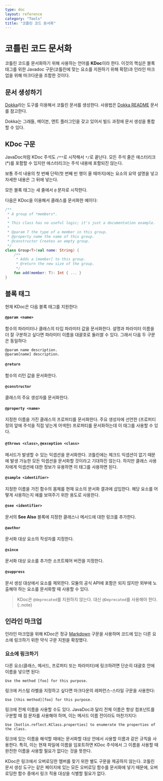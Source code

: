 ```yaml
---
type: doc
layout: reference
category: "Tools"
title: "코틀린 코드 문서화"
---
```


# 코틀린 코드 문서화

코틀린 코드를 문서화하기 위해 사용하는 언어를 **KDoc**이라 한다. 이것의 핵심은 블록 태그를 위한 Javadoc 구문(코틀린에 맞는 요소를 지원하기 위해 확장)과 인라인 마크업을 위해 마크다운을 조합한 것이다.

## 문서 생성하기

[Dokka](https://github.com/Kotlin/dokka)라는 도구를 이용해서 코틀린 문서를 생성한다.
사용법은 [Dokka README](https://github.com/Kotlin/dokka/blob/master/README.md) 문서를 참고한다.

Dokka는 그래들, 메이븐, 앤트 플러그인을 갖고 있어서 빌드 과정에 문서 생성을 통합할 수 있다.

## KDoc 구문

JavaDoc처럼 KDoc 주석도 `/**`로 시작해서 `*/`로 끝난다. 모든 주석 줄은 애스터리크(*)를 포함할 수 있지만 애스터리크는 주석 내용에 포함되진 않는다.

보통 주석 내용의 첫 번째 단락(첫 번째 빈 행이 올 때까지)에는 요소의 요약 설명을 넣고 자세한 내용은 그 뒤에 넣는다.

모든 블록 태그는 새 줄에서 `@` 문자로 시작한다.

다음은 KDoc을 이용해서 클래스를 문서화한 예이다:

``` kotlin
/**
 * A group of *members*.
 *
 * This class has no useful logic; it's just a documentation example.
 *
 * @param T the type of a member in this group.
 * @property name the name of this group.
 * @constructor Creates an empty group.
 */
class Group<T>(val name: String) {
    /**
     * Adds a [member] to this group.
     * @return the new size of the group.
     */
    fun add(member: T): Int { ... }
}
```

## 블록 태그

현재 KDoc은 다음 블록 태그를 지원한다:

#### `@param <name>`

함수의 파라미터나 클래스의 타입 파라미터 값을 문서화한다.
설명과 파라미터 이름을 더 잘 구분하고 싶다면 파라미터 이름을 대괄호로 둘러쌀 수 있다.
그래서 다음 두 구문은 동일하다:

```
@param name description.
@param[name] description.
```

#### `@return`

함수의 리턴 값을 문서화한다.

#### `@constructor`

클래스의 주요 생성자를 문서화한다.

#### `@property <name>`

지정한 이름을 가진 클래스의 프로퍼티를 문서화한다. 주요 생성자에 선언한 (프로퍼티 정의 앞에 주석을 직접 넣는게 어색한)
프로퍼티를 문서화하는데 이 태그를 사용할 수 있다.

#### `@throws <class>`, `@exception <class>`

메서드가 발생할 수 있는 익셉션을 문서화한다. 코틀린에는 체크드 익셉션이 없기 때문에
발생 가능한 모든 익셉션을 문서화할 것이라고 기대하진 않는다. 하지만 클래스 사용자에게 익셉션에 대한 정보가 유용하면
이 태그를 사용하면 된다.

#### `@sample <identifier>`

지정한 이름을 가진 함수의 몸체를 현재 요소의 문서화 결과에 삽입한다.
해당 요소를 어떻게 사용하는지 예를 보여주기 위한 용도로 사용한다.

#### `@see <identifier>`

문서의 **See Also** 블록에 지정한 클래스나 메서드에 대한 링크를 추가한다.

#### `@author`

문서화 대상 요소의 작성자를 지정한다.

#### `@since`

문서화 대상 요소를 추가한 소프트웨어 버전을 지정한다.

#### `@suppress`

문서 생성 대상에서 요소를 제외한다. 모듈의 공식 API에 포함은 되지 않지만 외부에 노출해야 하는 요소를 문서화할 때 사용할 수 있다.

> KDoc은 `@deprecated`를 지원하지 않는다. 대신 `@Deprecated`를 사용해야 한다.
{:.note}


## 인라인 마크업

인라인 마크업을 위해 KDoc은 정규 [Markdown](http://daringfireball.net/projects/markdown/syntax) 구문을 사용하며
코드에 있는 다른 요소에 링크하기 위한 약식 구문 지원을 확장했다.

### 요소에 링크하기

다른 요소(클래스, 메서드, 프로퍼티 또는 파라미터)에 링크하려면 단순히 대괄호 안에 이름을 넣으면 된다:

```
Use the method [foo] for this purpose.
```

링크에 커스텀 라벨을 지정하고 싶다면 마크다운의 레퍼런스-스타일 구문을 사용한다:

```
Use [this method][foo] for this purpose.
```

링크에 전체 이름을 사용할 수도 있다. JavaDoc과 달리 전체 이름은 항상 컴포넌트를 구분할 때 점 문자를 사용해야 하며, 이는 메서드 이름 전이라도 마찬가지다:

```
Use [kotlin.reflect.KClass.properties] to enumerate the properties of the class.
```

링크에 있는 이름을 해석할 때에는 문서화할 대상 안에서 사용할 이름과 같은 규칙을 사용한다.
특히, 이는 현재 파일에 이름을 임포트하면 KDoc 주석에서 그 이름을 사용할 때 완전한 이름을 사용할 필요가 없다는 것을 뜻한다.

KDoc은 링크에서 오버로딩한 멤버를 찾기 위한 별도 구문을 제공하지 않는다. 코틀린 문서 생성 도구는
같은 페이지에 있는 모든 오버로딩 함수를 문서화에 넣기 때문에, 오버로딩한 함수 중에서 링크 적용 대상을 식별할 필요가 없다.
